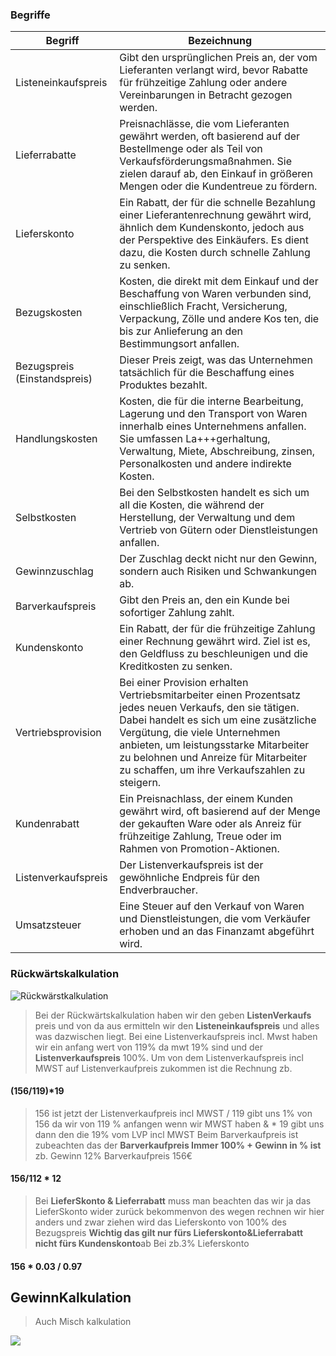 ### Begriffe

| Begriff|Bezeichnung|
|--|--|
| Listeneinkaufspreis| Gibt den ursprünglichen Preis an, der vom Lieferanten verlangt wird, bevor Rabatte für frühzeitige Zahlung oder andere Vereinbarungen in Betracht gezogen werden.|
|Lieferrabatte| Preisnachlässe, die vom Lieferanten gewährt werden, oft basierend auf der Bestellmenge oder als Teil von Verkaufsförderungsmaßnahmen. Sie zielen darauf ab, den Einkauf in größeren Mengen oder die Kundentreue zu fördern. |
| Lieferskonto| Ein Rabatt, der für die schnelle Bezahlung einer Lieferantenrechnung gewährt wird, ähnlich dem Kundenskonto, jedoch aus der Perspektive des Einkäufers. Es dient dazu, die Kosten durch schnelle Zahlung zu senken.|
| Bezugskosten| Kosten, die direkt mit dem Einkauf und der Beschaffung von Waren verbunden sind, einschließlich Fracht, Versicherung, Verpackung, Zölle und andere Kos    ten, die bis zur Anlieferung an den Bestimmungsort anfallen.|
| Bezugspreis (Einstandspreis) | Dieser Preis zeigt, was das Unternehmen tatsächlich für die Beschaffung eines Produktes bezahlt.|
 Handlungskosten | Kosten, die für die interne Bearbeitung, Lagerung und den Transport von Waren innerhalb eines Unternehmens anfallen. Sie umfassen La+++gerhaltung, Verwaltung, Miete, Abschreibung, zinsen, Personalkosten und andere indirekte Kosten. | 
 Selbstkosten | Bei den Selbstkosten handelt es sich um all die Kosten, die während der Herstellung, der Verwaltung und dem Vertrieb von Gütern oder Dienstleistungen anfallen. |
  Gewinnzuschlag | Der Zuschlag deckt nicht nur den Gewinn, sondern auch Risiken und Schwankungen ab. |
   Barverkaufspreis | Gibt den Preis an, den ein Kunde bei sofortiger Zahlung zahlt. | 
   Kundenskonto | Ein Rabatt, der für die frühzeitige Zahlung einer Rechnung gewährt wird. Ziel ist es, den Geldfluss zu beschleunigen und die Kreditkosten zu senken.
|Vertriebsprovision | Bei einer Provision erhalten Vertriebsmitarbeiter einen Prozentsatz jedes neuen Verkaufs, den sie tätigen. Dabei handelt es sich um eine zusätzliche Vergütung, die viele Unternehmen anbieten, um leistungsstarke Mitarbeiter zu belohnen und Anreize für Mitarbeiter zu schaffen, um ihre Verkaufszahlen zu steigern. |
 Kundenrabatt | Ein Preisnachlass, der einem Kunden gewährt wird, oft basierend auf der Menge der gekauften Ware oder als Anreiz für frühzeitige Zahlung, Treue oder im Rahmen von Promotion-Aktionen. |
  Listenverkaufspreis | Der Listenverkaufspreis ist der gewöhnliche Endpreis für den Endverbraucher. |
   Umsatzsteuer | Eine Steuer auf den Verkauf von Waren und Dienstleistungen, die vom Verkäufer erhoben und an das Finanzamt abgeführt wird. |

### Rückwärtskalkulation

![Rückwärstkalkulation](<Screenshot 2024-03-18 111516.png>)
> Bei der Rückwärtskalkulation haben wir den geben **ListenVerkaufs** preis und von da aus ermitteln wir den **Listeneinkaufspreis** und alles was dazwischen liegt. Bei eine Listenverkaufspreis incl. Mwst haben wir ein anfang wert von 119% da mwt 19% sind und der **Listenverkaufspreis** 100%. Um von dem Listenverkaufspreis incl MWST auf Listenverkaufpreis zukommen ist die Rechnung zb. 
 #### (156/119)*19
 > 156 ist jetzt der Listenverkaufpreis incl MWST / 119 gibt uns 1% von 156 da wir von 119 % anfangen wenn wir MWST haben &  * 19 gibt uns dann den die 19% vom LVP incl MWST Beim Barverkaufpreis ist zubeachten das der **Barverkaufpreis Immer 100% + Gewinn in % ist** zb.  Gewinn 12% Barverkaufpreis 156€ 
#### 156/112 * 12
>Bei **LieferSkonto & Lieferrabatt** muss man beachten das wir ja das LieferSkonto wider zurück bekommenvon des wegen rechnen wir hier anders und zwar ziehen wird das Lieferskonto von 100% des Bezugspreis **Wichtig das gilt nur fürs Lieferskonto&Lieferrabatt nicht fürs Kundenskonto**ab Bei zb.3% Lieferskonto 
#### 156 * 0.03 / 0.97

## GewinnKalkulation
> Auch Misch kalkulation
>
![](<Screenshot 2024-03-19 074400.png>)